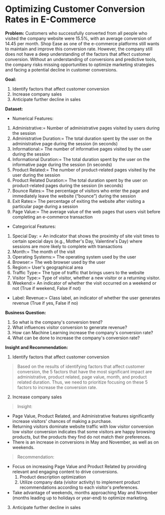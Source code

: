 # Optimizing Customer Conversion Rates in E-Commerce

**Problem:**
Customers who successfully converted from all people who visited the company website were 15.5%, with an average conversion of 14.45 per month. Shop Ease as one of the e-commerce platforms still wants to maintain and improve this conversion rate. However, the company still does not have a deep understanding of the factors that affect customer conversion. Without an understanding of conversions and predictive tools, the company risks missing opportunities to optimize marketing strategies and facing a potential decline in customer conversions.

**Goal:**
1. Identify factors that affect customer conversion
2. Increase company sales
3. Anticipate further decline in sales

**Dataset:**
* Numerical Features: 
1. Administrative:= Number of administrative pages visited by users during the session
2. Administrative Duration:= The total duration spent by the user on the administrative page during the session (in seconds)
3. Informational:= The number of informative pages visited by the user during the session
4. Informational Duration:= The total duration spent by the user on the informative page during the session (in seconds)
5. Product Related:= The number of product-related pages visited by the user during the session
6. Product Related Duration:= The total duration spent by the user on product-related pages during the session (in seconds)
7. Bounce Rates:= The percentage of visitors who enter the page and immediately leave the website (“bounce”) during the session
8. Exit Rates:= The percentage of exiting the website after visiting a particular page during a session
9. Page Value:= The average value of the web pages that users visit before completing an e-commerce transaction
* Categorical Features:
1. Special Day: = An indicator that shows the proximity of site visit times to certain special days (e.g., Mother's Day, Valentine's Day) where sessions are more likely to complete with transactions
2. Month:= The month of the visit
3. Operating Systems:= The operating system used by the user
4. Browser:= The web browser used by the user
5. Region:= User's geographical area
6. Traffic Type:= The type of traffic that brings users to the website
7. Visitor Type:= Type of visitor, whether a new visitor or a returning visitor.
8. Weekend:= An indicator of whether the visit occurred on a weekend or not (True if weekend, False if not)
* Label: Revenue:= Class label, an indicator of whether the user generates revenue (True if yes, False if no)

**Business Question:**
1. So what is the company's conversion trend?
2. What influences visitor conversion to generate revenue?
3. How can Machine Learning increase the company's conversion rate?
4. What can be done to increase the company's conversion rate?

**Insight and Recommendation:**
1. Identify factors that affect customer conversion
> Based on the results of identifying factors that affect customer conversion, the 5 factors that have the most significant impact are administrative, product related, page value, month, and product related duration. Thus, we need to prioritize focusing on these 5 factors to increase the conversion rate.
2. Increase company sales
> Insight:
  * Page Value, Product Related, and Administrative features significantly increase visitors' chances of making a purchase.
  * Returning visitors dominate website traffic with low visitor conversion low visitor conversion indicates that some visitors are happy browsing products, but the products they find do not match their preferences.
  * There is an increase in conversions in May and November, as well as on weekends.
> Recommendation:
  * Focus on increasing Page Value and Product Related by providing relevant and engaging content to drive conversions.
    1. Product description optimization
    2. Utilize company data (visitor activity) to implement product recommendations according to each visitor's preferences.
  * Take advantage of weekends, months approaching May and November (months leading up to holidays or year-end) to optimize marketing.
3. Anticipate further decline in sales
